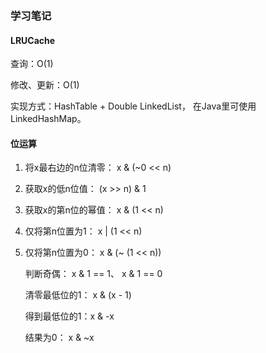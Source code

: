 ### 学习笔记

#### LRUCache

查询：O(1)

修改、更新：O(1)

实现方式：HashTable + Double LinkedList， 在Java里可使用LinkedHashMap。



#### 位运算

1. 将x最右边的n位清零： x & (~0 << n)
2. 获取x的低n位值： (x >> n) & 1
3. 获取x的第n位的幂值： x & (1 << n)
4. 仅将第n位置为1： x | (1 << n)
5. 仅将第n位置为0： x & (~ (1 << n))

   判断奇偶： x & 1 == 1、 x & 1 == 0

   清零最低位的1： x & (x - 1)

   得到最低位的1：x & -x

   结果为0： x & ~x